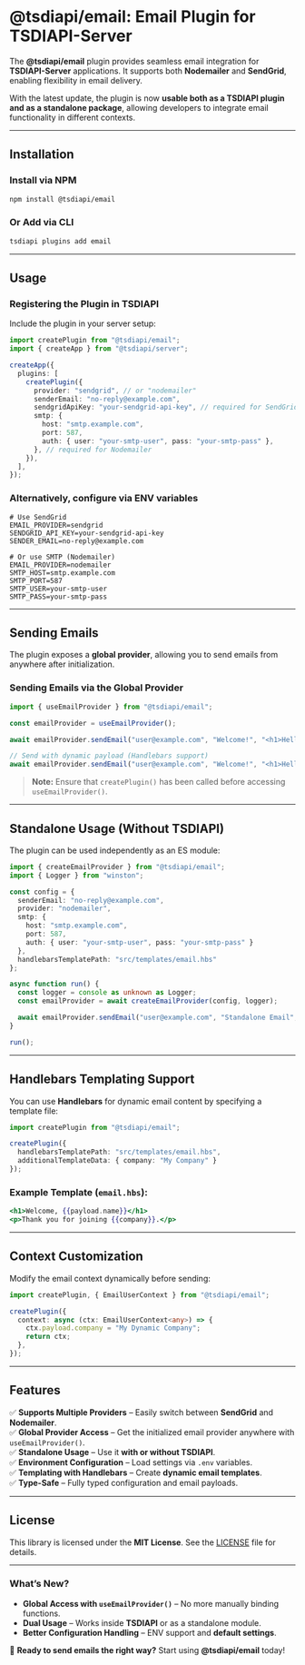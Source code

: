 # **@tsdiapi/email: Email Plugin for TSDIAPI-Server**

The **@tsdiapi/email** plugin provides seamless email integration for **TSDIAPI-Server** applications. It supports both **Nodemailer** and **SendGrid**, enabling flexibility in email delivery.

With the latest update, the plugin is now **usable both as a TSDIAPI plugin and as a standalone package**, allowing developers to integrate email functionality in different contexts.

---

## **Installation**

### Install via NPM
```sh
npm install @tsdiapi/email
```

### Or Add via CLI
```sh
tsdiapi plugins add email
```

---

## **Usage**

### **Registering the Plugin in TSDIAPI**

Include the plugin in your server setup:

```typescript
import createPlugin from "@tsdiapi/email";
import { createApp } from "@tsdiapi/server";

createApp({
  plugins: [
    createPlugin({
      provider: "sendgrid", // or "nodemailer"
      senderEmail: "no-reply@example.com",
      sendgridApiKey: "your-sendgrid-api-key", // required for SendGrid
      smtp: {
        host: "smtp.example.com",
        port: 587,
        auth: { user: "your-smtp-user", pass: "your-smtp-pass" },
      }, // required for Nodemailer
    }),
  ],
});
```

### **Alternatively, configure via ENV variables**

```env
# Use SendGrid
EMAIL_PROVIDER=sendgrid
SENDGRID_API_KEY=your-sendgrid-api-key
SENDER_EMAIL=no-reply@example.com

# Or use SMTP (Nodemailer)
EMAIL_PROVIDER=nodemailer
SMTP_HOST=smtp.example.com
SMTP_PORT=587
SMTP_USER=your-smtp-user
SMTP_PASS=your-smtp-pass
```

---

## **Sending Emails**

The plugin exposes a **global provider**, allowing you to send emails from anywhere after initialization.

### **Sending Emails via the Global Provider**
```typescript
import { useEmailProvider } from "@tsdiapi/email";

const emailProvider = useEmailProvider();

await emailProvider.sendEmail("user@example.com", "Welcome!", "<h1>Hello!</h1>");

// Send with dynamic payload (Handlebars support)
await emailProvider.sendEmail("user@example.com", "Welcome!", "<h1>Hello, {{name}}!</h1>", { name: "John" });
```

> **Note:** Ensure that `createPlugin()` has been called before accessing `useEmailProvider()`.

---

## **Standalone Usage (Without TSDIAPI)**

The plugin can be used independently as an ES module:

```typescript
import { createEmailProvider } from "@tsdiapi/email";
import { Logger } from "winston";

const config = {
  senderEmail: "no-reply@example.com",
  provider: "nodemailer",
  smtp: {
    host: "smtp.example.com",
    port: 587,
    auth: { user: "your-smtp-user", pass: "your-smtp-pass" }
  },
  handlebarsTemplatePath: "src/templates/email.hbs"
};

async function run() {
  const logger = console as unknown as Logger;
  const emailProvider = await createEmailProvider(config, logger);

  await emailProvider.sendEmail("user@example.com", "Standalone Email", "<p>This email was sent without TSDIAPI.</p>");
}

run();
```

---

## **Handlebars Templating Support**

You can use **Handlebars** for dynamic email content by specifying a template file:

```typescript
import createPlugin from "@tsdiapi/email";

createPlugin({
  handlebarsTemplatePath: "src/templates/email.hbs",
  additionalTemplateData: { company: "My Company" }
});
```

### **Example Template (`email.hbs`):**
```hbs
<h1>Welcome, {{payload.name}}</h1>
<p>Thank you for joining {{company}}.</p>
```

---

## **Context Customization**

Modify the email context dynamically before sending:

```typescript
import createPlugin, { EmailUserContext } from "@tsdiapi/email";

createPlugin({
  context: async (ctx: EmailUserContext<any>) => {
    ctx.payload.company = "My Dynamic Company";
    return ctx;
  },
});
```

---

## **Features**

✅ **Supports Multiple Providers** – Easily switch between **SendGrid** and **Nodemailer**.  
✅ **Global Provider Access** – Get the initialized email provider anywhere with `useEmailProvider()`.  
✅ **Standalone Usage** – Use it **with or without TSDIAPI**.  
✅ **Environment Configuration** – Load settings via `.env` variables.  
✅ **Templating with Handlebars** – Create **dynamic email templates**.  
✅ **Type-Safe** – Fully typed configuration and email payloads.

---

## **License**

This library is licensed under the **MIT License**. See the [LICENSE](LICENSE) file for details.

---

### **What’s New?**
- **Global Access with `useEmailProvider()`** – No more manually binding functions.
- **Dual Usage** – Works inside **TSDIAPI** or as a standalone module.
- **Better Configuration Handling** – ENV support and **default settings**.

🚀 **Ready to send emails the right way?** Start using **@tsdiapi/email** today!